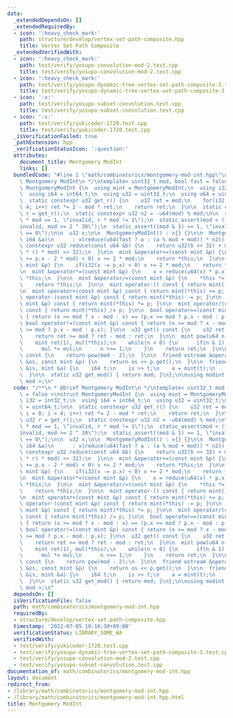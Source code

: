 ```yaml
---
data:
  _extendedDependsOn: []
  _extendedRequiredBy:
  - icon: ':heavy_check_mark:'
    path: structure/develop/vertex-set-path-composite.hpp
    title: Vertex Set Path Composite
  _extendedVerifiedWith:
  - icon: ':heavy_check_mark:'
    path: test/verify/yosupo-convolution-mod-2.test.cpp
    title: test/verify/yosupo-convolution-mod-2.test.cpp
  - icon: ':heavy_check_mark:'
    path: test/verify/yosupo-dynamic-tree-vertex-set-path-composite-3.test.cpp
    title: test/verify/yosupo-dynamic-tree-vertex-set-path-composite-3.test.cpp
  - icon: ':x:'
    path: test/verify/yosupo-subset-convolution.test.cpp
    title: test/verify/yosupo-subset-convolution.test.cpp
  - icon: ':x:'
    path: test/verify/yukicoder-1720.test.cpp
    title: test/verify/yukicoder-1720.test.cpp
  _isVerificationFailed: true
  _pathExtension: hpp
  _verificationStatusIcon: ':question:'
  attributes:
    document_title: Montgomery ModInt
    links: []
  bundledCode: "#line 1 \"math/combinatorics/montgomery-mod-int.hpp\"\n/**\n * @brief\
    \ Montgomery ModInt\n */\ntemplate< uint32_t mod, bool fast = false >\nstruct\
    \ MontgomeryModInt {\n  using mint = MontgomeryModInt;\n  using i32 = int32_t;\n\
    \  using i64 = int64_t;\n  using u32 = uint32_t;\n  using u64 = uint64_t;\n\n\
    \  static constexpr u32 get_r() {\n    u32 ret = mod;\n    for(i32 i = 0; i <\
    \ 4; i++) ret *= 2 - mod * ret;\n    return ret;\n  }\n\n  static constexpr u32\
    \ r = get_r();\n  static constexpr u32 n2 = -u64(mod) % mod;\n\n  static_assert(r\
    \ * mod == 1, \"invalid, r * mod != 1\");\n  static_assert(mod < (1 << 30), \"\
    invalid, mod >= 2 ^ 30\");\n  static_assert((mod & 1) == 1, \"invalid, mod % 2\
    \ == 0\");\n\n  u32 x;\n\n  MontgomeryModInt() : x{} {}\n\n  MontgomeryModInt(const\
    \ i64 &a)\n      : x(reduce(u64(fast ? a : (a % mod + mod)) * n2)) {}\n\n  static\
    \ constexpr u32 reduce(const u64 &b) {\n    return u32(b >> 32) + mod - u32((u64(u32(b)\
    \ * r) * mod) >> 32);\n  }\n\n  mint &operator+=(const mint &p) {\n    if(i32(x\
    \ += p.x - 2 * mod) < 0) x += 2 * mod;\n    return *this;\n  }\n\n  mint &operator-=(const\
    \ mint &p) {\n    if(i32(x -= p.x) < 0) x += 2 * mod;\n    return *this;\n  }\n\
    \n  mint &operator*=(const mint &p) {\n    x = reduce(u64(x) * p.x);\n    return\
    \ *this;\n  }\n\n  mint &operator/=(const mint &p) {\n    *this *= p.inverse();\n\
    \    return *this;\n  }\n\n  mint operator-() const { return mint() - *this; }\n\
    \n  mint operator+(const mint &p) const { return mint(*this) += p; }\n\n  mint\
    \ operator-(const mint &p) const { return mint(*this) -= p; }\n\n  mint operator*(const\
    \ mint &p) const { return mint(*this) *= p; }\n\n  mint operator/(const mint &p)\
    \ const { return mint(*this) /= p; }\n\n  bool operator==(const mint &p) const\
    \ { return (x >= mod ? x - mod : x) == (p.x >= mod ? p.x - mod : p.x); }\n\n \
    \ bool operator!=(const mint &p) const { return (x >= mod ? x - mod : x) != (p.x\
    \ >= mod ? p.x - mod : p.x); }\n\n  u32 get() const {\n    u32 ret = reduce(x);\n\
    \    return ret >= mod ? ret - mod : ret;\n  }\n\n  mint pow(u64 n) const {\n\
    \    mint ret(1), mul(*this);\n    while(n > 0) {\n      if(n & 1) ret *= mul;\n\
    \      mul *= mul;\n      n >>= 1;\n    }\n    return ret;\n  }\n\n  mint inverse()\
    \ const {\n    return pow(mod - 2);\n  }\n\n  friend ostream &operator<<(ostream\
    \ &os, const mint &p) {\n    return os << p.get();\n  }\n\n  friend istream &operator>>(istream\
    \ &is, mint &a) {\n    i64 t;\n    is >> t;\n    a = mint(t);\n    return is;\n\
    \  }\n\n  static u32 get_mod() { return mod; }\n};\n\nusing modint = MontgomeryModInt<\
    \ mod >;\n"
  code: "/**\n * @brief Montgomery ModInt\n */\ntemplate< uint32_t mod, bool fast\
    \ = false >\nstruct MontgomeryModInt {\n  using mint = MontgomeryModInt;\n  using\
    \ i32 = int32_t;\n  using i64 = int64_t;\n  using u32 = uint32_t;\n  using u64\
    \ = uint64_t;\n\n  static constexpr u32 get_r() {\n    u32 ret = mod;\n    for(i32\
    \ i = 0; i < 4; i++) ret *= 2 - mod * ret;\n    return ret;\n  }\n\n  static constexpr\
    \ u32 r = get_r();\n  static constexpr u32 n2 = -u64(mod) % mod;\n\n  static_assert(r\
    \ * mod == 1, \"invalid, r * mod != 1\");\n  static_assert(mod < (1 << 30), \"\
    invalid, mod >= 2 ^ 30\");\n  static_assert((mod & 1) == 1, \"invalid, mod % 2\
    \ == 0\");\n\n  u32 x;\n\n  MontgomeryModInt() : x{} {}\n\n  MontgomeryModInt(const\
    \ i64 &a)\n      : x(reduce(u64(fast ? a : (a % mod + mod)) * n2)) {}\n\n  static\
    \ constexpr u32 reduce(const u64 &b) {\n    return u32(b >> 32) + mod - u32((u64(u32(b)\
    \ * r) * mod) >> 32);\n  }\n\n  mint &operator+=(const mint &p) {\n    if(i32(x\
    \ += p.x - 2 * mod) < 0) x += 2 * mod;\n    return *this;\n  }\n\n  mint &operator-=(const\
    \ mint &p) {\n    if(i32(x -= p.x) < 0) x += 2 * mod;\n    return *this;\n  }\n\
    \n  mint &operator*=(const mint &p) {\n    x = reduce(u64(x) * p.x);\n    return\
    \ *this;\n  }\n\n  mint &operator/=(const mint &p) {\n    *this *= p.inverse();\n\
    \    return *this;\n  }\n\n  mint operator-() const { return mint() - *this; }\n\
    \n  mint operator+(const mint &p) const { return mint(*this) += p; }\n\n  mint\
    \ operator-(const mint &p) const { return mint(*this) -= p; }\n\n  mint operator*(const\
    \ mint &p) const { return mint(*this) *= p; }\n\n  mint operator/(const mint &p)\
    \ const { return mint(*this) /= p; }\n\n  bool operator==(const mint &p) const\
    \ { return (x >= mod ? x - mod : x) == (p.x >= mod ? p.x - mod : p.x); }\n\n \
    \ bool operator!=(const mint &p) const { return (x >= mod ? x - mod : x) != (p.x\
    \ >= mod ? p.x - mod : p.x); }\n\n  u32 get() const {\n    u32 ret = reduce(x);\n\
    \    return ret >= mod ? ret - mod : ret;\n  }\n\n  mint pow(u64 n) const {\n\
    \    mint ret(1), mul(*this);\n    while(n > 0) {\n      if(n & 1) ret *= mul;\n\
    \      mul *= mul;\n      n >>= 1;\n    }\n    return ret;\n  }\n\n  mint inverse()\
    \ const {\n    return pow(mod - 2);\n  }\n\n  friend ostream &operator<<(ostream\
    \ &os, const mint &p) {\n    return os << p.get();\n  }\n\n  friend istream &operator>>(istream\
    \ &is, mint &a) {\n    i64 t;\n    is >> t;\n    a = mint(t);\n    return is;\n\
    \  }\n\n  static u32 get_mod() { return mod; }\n};\n\nusing modint = MontgomeryModInt<\
    \ mod >;\n"
  dependsOn: []
  isVerificationFile: false
  path: math/combinatorics/montgomery-mod-int.hpp
  requiredBy:
  - structure/develop/vertex-set-path-composite.hpp
  timestamp: '2022-07-05 18:16:30+09:00'
  verificationStatus: LIBRARY_SOME_WA
  verifiedWith:
  - test/verify/yukicoder-1720.test.cpp
  - test/verify/yosupo-dynamic-tree-vertex-set-path-composite-3.test.cpp
  - test/verify/yosupo-convolution-mod-2.test.cpp
  - test/verify/yosupo-subset-convolution.test.cpp
documentation_of: math/combinatorics/montgomery-mod-int.hpp
layout: document
redirect_from:
- /library/math/combinatorics/montgomery-mod-int.hpp
- /library/math/combinatorics/montgomery-mod-int.hpp.html
title: Montgomery ModInt
---
```

